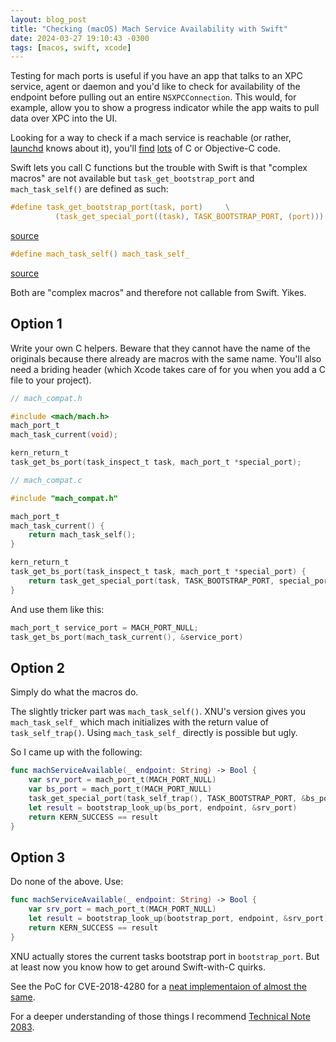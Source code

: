 ```yaml
---
layout: blog_post
title: "Checking (macOS) Mach Service Availability with Swift"
date: 2024-03-27 19:10:43 -0300
tags: [macos, swift, xcode]
---
```


Testing for mach ports is useful if you have an app that talks to an XPC service,
agent or daemon and you'd like to check for availability of the endpoint before
pulling out an entire `NSXPCConnection`. This would, for example, allow you
to show a progress indicator while the app waits to pull data over XPC into the UI.

Looking for a way to check if a mach service is reachable (or rather,
[launchd][launchd] knows about it), you'll [find][l1] [lots][l2] of C or
Objective-C code.

Swift lets you call C functions but the trouble with Swift is that "complex macros"
are not available but `task_get_bootstrap_port` and `mach_task_self()` 
are defined as such:

```c
#define task_get_bootstrap_port(task, port)     \
          (task_get_special_port((task), TASK_BOOTSTRAP_PORT, (port)))
```
[source][task_get_bootstrap_port_source]

```c
#define mach_task_self() mach_task_self_
```
[source][mach_task_self_source]

Both are "complex macros" and therefore not callable from Swift. Yikes.

## Option 1

Write your own C helpers. Beware that they cannot have the name of the originals
because there already are macros with the same name. You'll also need a briding
header (which Xcode takes care of for you when you add a C file to your project).

```c
// mach_compat.h

#include <mach/mach.h>
mach_port_t
mach_task_current(void);

kern_return_t
task_get_bs_port(task_inspect_t task, mach_port_t *special_port);
```

```c
// mach_compat.c

#include "mach_compat.h"

mach_port_t
mach_task_current() {
    return mach_task_self();
}

kern_return_t
task_get_bs_port(task_inspect_t task, mach_port_t *special_port) {
    return task_get_special_port(task, TASK_BOOTSTRAP_PORT, special_port);
}
```

And use them like this:

```c
mach_port_t service_port = MACH_PORT_NULL;
task_get_bs_port(mach_task_current(), &service_port)
```

## Option 2

Simply do what the macros do.

The slightly tricker part was `mach_task_self()`. XNU's version gives you
`mach_task_self_` which mach initializes with the return value of `task_self_trap()`.
Using `mach_task_self_` directly is possible but ugly.

So I came up with the following:

```swift
func machServiceAvailable(_ endpoint: String) -> Bool {
    var srv_port = mach_port_t(MACH_PORT_NULL)
    var bs_port = mach_port_t(MACH_PORT_NULL)
    task_get_special_port(task_self_trap(), TASK_BOOTSTRAP_PORT, &bs_port)
    let result = bootstrap_look_up(bs_port, endpoint, &srv_port)
    return KERN_SUCCESS == result
}
```

## Option 3

Do none of the above. Use:


```swift
func machServiceAvailable(_ endpoint: String) -> Bool {
    var srv_port = mach_port_t(MACH_PORT_NULL)
    let result = bootstrap_look_up(bootstrap_port, endpoint, &srv_port)
    return KERN_SUCCESS == result
}
```

XNU actually stores the current tasks bootstrap port in `bootstrap_port`.
But at least now you know how to get around Swift-with-C quirks.

See the PoC for CVE-2018-4280 for a [neat implementaion of almost the same][l3].

For a deeper understanding of those things I recommend [Technical Note 2083][tn2083].


[launchd]: https://developer.apple.com/library/archive/documentation/MacOSX/Conceptual/BPSystemStartup/Chapters/CreatingLaunchdJobs.html#//apple_ref/doc/uid/10000172i-SW7-BCIEDDBJ
[l1]: https://stackoverflow.com/a/64630840/683728
[l2]: https://fdiv.net/2019/08/17/making-mach-server
[l3]: https://github.com/bazad/blanket/blob/22d670d25b8ab5ad569c3f8f4de108ae8e0b6e0a/blanket/launchd/launchd_service.c
[task_get_bootstrap_port_source]: https://github.com/apple-oss-distributions/xnu/blob/1031c584a5e37aff177559b9f69dbd3c8c3fd30a/osfmk/mach/task_special_ports.h#L116
[mach_task_self_source]: https://github.com/apple-oss-distributions/xnu/blob/1031c584a5e37aff177559b9f69dbd3c8c3fd30a/libsyscall/mach/mach/mach_init.h#L83
[task_self_trap_source]: https://github.com/apple-oss-distributions/xnu/blob/1031c584a5e37aff177559b9f69dbd3c8c3fd30a/libsyscall/mach/mach_init.c#L135
[tn2083]: https://developer.apple.com/library/archive/technotes/tn2083/_index.html#//apple_ref/doc/uid/DTS10003794-CH1-SUBSECTION10
